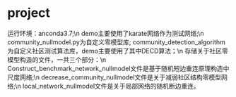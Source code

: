 # project
运行环境：anconda3.7;\n
demo主要使用了karate网络作为测试网络;\n
community_nullmodel.py为自定义零模型库;
community_detection_algorithm为自定义社区测试算法库，demo主要使用了其中DECD算法；\n
存储关于社区零模型构造的文件，一共三个部分：\n
Construct_benchmark_network_nullmodel文件是基于随机短边重连原理构造中尺度网络;\n
decrease_community_nullmodel文件是关于减弱社区结构零模型网络;\n
local_network_nullmodel文件是关于局部网络的随机断边重连。





